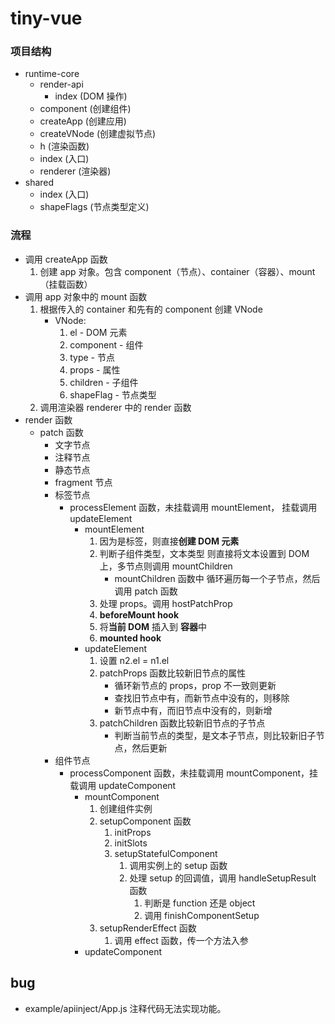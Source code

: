 # tiny-vue

### 项目结构
- runtime-core
    - render-api
        - index (DOM 操作)
    - component (创建组件)
    - createApp (创建应用)
    - createVNode (创建虚拟节点)
    - h (渲染函数)
    - index (入口)
    - renderer (渲染器)
- shared
    - index (入口)
    - shapeFlags (节点类型定义)

### 流程
- 调用 createApp 函数
    1. 创建 app 对象。包含 component（节点）、container（容器）、mount（挂载函数）
- 调用 app 对象中的 mount 函数
    1. 根据传入的 container 和先有的 component 创建 VNode
        - VNode:
            1. el - DOM 元素
            2. component - 组件
            3. type - 节点
            4. props - 属性
            5. children - 子组件 
            6. shapeFlag - 节点类型
    2. 调用渲染器 renderer 中的 render 函数
- render 函数
    - patch 函数
        - 文字节点
        - 注释节点
        - 静态节点
        - fragment 节点
        - 标签节点
            * processElement 函数，未挂载调用 mountElement， 挂载调用 updateElement
                * mountElement
                    1. 因为是标签，则直接**创建 DOM 元素**
                    2. 判断子组件类型，文本类型 则直接将文本设置到 DOM 上，多节点则调用 mountChildren
                        - mountChildren 函数中 循环遍历每一个子节点，然后调用 patch 函数
                    3. 处理 props。调用 hostPatchProp
                    4. **beforeMount hook**
                    5. 将**当前 DOM** 插入到 **容器**中
                    6. **mounted hook**
                * updateElement
                    1. 设置 n2.el = n1.el
                    2. patchProps 函数比较新旧节点的属性
                        - 循环新节点的 props，prop 不一致则更新
                        - 查找旧节点中有，而新节点中没有的，则移除
                        - 新节点中有，而旧节点中没有的，则新增
                    3. patchChildren 函数比较新旧节点的子节点
                        - 判断当前节点的类型，是文本子节点，则比较新旧子节点，然后更新
        - 组件节点
            * processComponent 函数，未挂载调用 mountComponent，挂载调用 updateComponent
                * mountComponent
                    1. 创建组件实例
                    2. setupComponent 函数
                        1. initProps
                        2. initSlots
                        3. setupStatefulComponent
                            1. 调用实例上的 setup 函数
                            2. 处理 setup 的回调值，调用 handleSetupResult 函数
                                1. 判断是 function 还是 object
                                2. 调用 finishComponentSetup 
                    3. setupRenderEffect 函数
                        1. 调用 effect 函数，传一个方法入参
                * updateComponent
    


## bug
* example/apiinject/App.js 注释代码无法实现功能。 